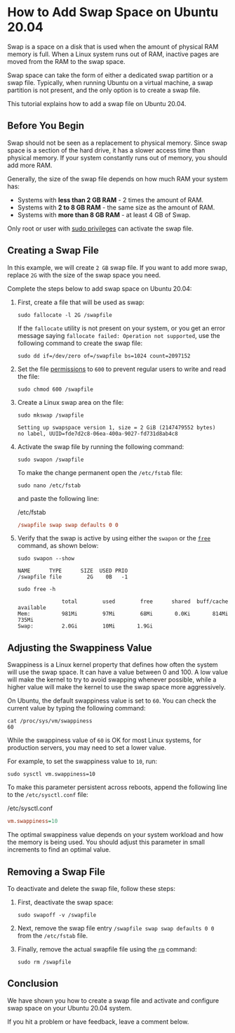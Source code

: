 

# How to Add Swap Space on Ubuntu 20.04

Swap is a space on a disk that is used when the amount of physical RAM memory is full. When a Linux system runs out of RAM, inactive pages are moved from the RAM to the swap space.

Swap space can take the form of either a dedicated swap partition or a swap file. Typically, when running Ubuntu on a virtual machine, a swap partition is not present, and the only option is to create a swap file.

This tutorial explains how to add a swap file on Ubuntu 20.04.

## Before You Begin

Swap should not be seen as a replacement to physical memory. Since swap space is a section of the hard drive, it has a slower access time than physical memory. If your system constantly runs out of memory, you should add more RAM.

Generally, the size of the swap file depends on how much RAM your system has:

- Systems with **less than 2 GB RAM** - 2 times the amount of RAM.
- Systems with **2 to 8 GB RAM** - the same size as the amount of RAM.
- Systems with **more than 8 GB RAM** - at least 4 GB of Swap.

Only root or user with [sudo privileges](https://linuxize.com/post/how-to-create-a-sudo-user-on-ubuntu/) can activate the swap file.

## Creating a Swap File

In this example, we will create `2 GB` swap file. If you want to add more swap, replace `2G` with the size of the swap space you need.

Complete the steps below to add swap space on Ubuntu 20.04:

1. First, create a file that will be used as swap:

   ```
   sudo fallocate -l 2G /swapfile
   ```

   If the `fallocate` utility is not present on your system, or you get an error message saying `fallocate failed: Operation not supported`, use the following command to create the swap file:

   ```
   sudo dd if=/dev/zero of=/swapfile bs=1024 count=2097152
   ```

2. Set the file [permissions](https://linuxize.com/post/chmod-command-in-linux/) to `600` to prevent regular users to write and read the file:

   ```
   sudo chmod 600 /swapfile
   ```

3. Create a Linux swap area on the file:

   ```
   sudo mkswap /swapfile
   ```

   ```output
   Setting up swapspace version 1, size = 2 GiB (2147479552 bytes)
   no label, UUID=fde7d2c8-06ea-400a-9027-fd731d8ab4c8
   
   ```

4. Activate the swap file by running the following command:

   ```
   sudo swapon /swapfile
   ```

   To make the change permanent open the `/etc/fstab` file:

   ```
   sudo nano /etc/fstab
   ```

   and paste the following line:

   /etc/fstab

   ```ini
   /swapfile swap swap defaults 0 0
   ```

   

5. Verify that the swap is active by using either the `swapon` or the [`free`](https://linuxize.com/post/free-command-in-linux/) command, as shown below:

   ```
   sudo swapon --show
   ```

   ```output
   NAME      TYPE      SIZE  USED PRIO
   /swapfile file        2G    0B   -1
   ```

   ```
   sudo free -h
   ```

   ```output
                 total        used        free      shared  buff/cache   available
   Mem:          981Mi        97Mi        68Mi       0.0Ki       814Mi       735Mi
   Swap:         2.0Gi        10Mi       1.9Gi
   ```

## Adjusting the Swappiness Value

Swappiness is a Linux kernel property that defines how often the system will use the swap space. It can have a value between 0 and 100. A low value will make the kernel to try to avoid swapping whenever possible, while a higher value will make the kernel to use the swap space more aggressively.

On Ubuntu, the default swappiness value is set to `60`. You can check the current value by typing the following command:

```
cat /proc/sys/vm/swappiness
60

```

While the swappiness value of `60` is OK for most Linux systems, for production servers, you may need to set a lower value.

For example, to set the swappiness value to `10`, run:

```
sudo sysctl vm.swappiness=10
```

To make this parameter persistent across reboots, append the following line to the `/etc/sysctl.conf` file:

/etc/sysctl.conf

```ini
vm.swappiness=10
```



The optimal swappiness value depends on your system workload and how the memory is being used. You should adjust this parameter in small increments to find an optimal value.

## Removing a Swap File

To deactivate and delete the swap file, follow these steps:

1. First, deactivate the swap space:

   ```
   sudo swapoff -v /swapfile
   ```

2. Next, remove the swap file entry `/swapfile swap swap defaults 0 0` from the `/etc/fstab` file.

3. Finally, remove the actual swapfile file using the [`rm`](https://linuxize.com/post/rm-command-in-linux/) command:

   ```
   sudo rm /swapfile
   ```

## Conclusion

We have shown you how to create a swap file and activate and configure swap space on your Ubuntu 20.04 system.

If you hit a problem or have feedback, leave a comment below.
